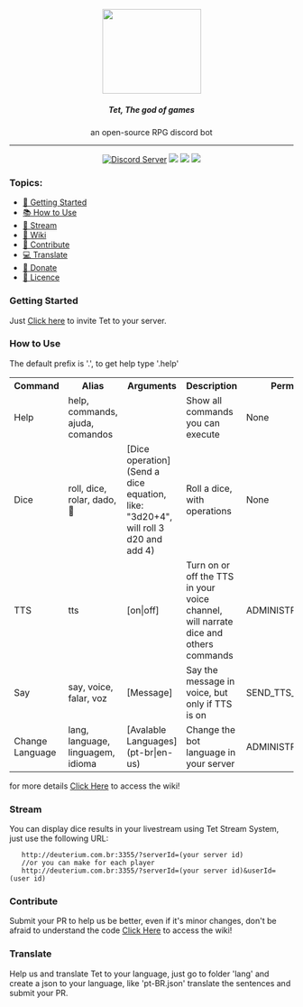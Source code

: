 <p align="center">
    <img src="https://pm1.narvii.com/6503/e769048624290353062e752de824513d938344bc_00.jpg" width="175px" height="150px">
    <h5 align="center"><b>Tet, The god of games</b></h5>
    <p align="center">an open-source RPG discord bot</p>
</p>

<hr>
<p align="center">
    <a alt="Discord Server">
        <a href="https://discord.gg/4GYN6bV"><img src="https://discordapp.com/api/guilds/330547455273992202/embed.png" alt="Discord Server" /></a>
    </a>
    <a>
        <img src="https://img.shields.io/twitch/status/gumpflash?color=%23c9459b">
    </a>
    <a>
        <img src="https://img.shields.io/github/package-json/dependency-version/GumpFlash/tutorial-discord-bot/discord.js?color=%23c9459b">
    </a>
    <a alt="contributors">
        <img src="https://img.shields.io/github/contributors/GumpFlash/Tet?color=%23c9459b&label=contributors" >
    </a>
</p>



### Topics:
<ul>
    <li><a href="#getting-started">📃 Getting Started</a></li>
    <li><a href="#how-to-use">📚 How to Use</a></li>
    <li><a href="#stream">🎥 Stream</a></li>
    <li><a href="https://github.com/GumpFlash/Tet/wiki">📖 Wiki</a></li>
    <li><a href="#contribute">👷 Contribute</a></li>
    <li><a href="#translate">💻 Translate</a></li>
    <li><a href="https://www.paypal.com/cgi-bin/webscr?cmd=_donations&business=gump.flash%40gmail.com&currency_code=BRL" target="_blank">💸 Donate</a></li>
    <li><a href="https://github.com/GumpFlash/Tet/blob/main/LICENSE" target="_blank">💼 Licence</a></li>
</ul>



### Getting Started
Just [Click here](https://discord.com/oauth2/authorize?client_id=751260506995818606&scope=bot&permissions=502426744) to invite Tet to your server.



### How to Use
The default prefix is '.', to get help type '.help'<br/>

<table>
    <tr>
        <th>Command</th>
        <th>Alias</th>
        <th>Arguments</th>
        <th>Description</th>
        <th>Permission</th>
    </tr>
    <tr>
        <td>Help</td>
        <td>help, commands, ajuda, comandos</td>
        <td></td>
        <td>Show all commands you can execute</td>
        <td>None</td>
    </tr>
    <tr>
        <td>Dice</td>
        <td>roll, dice, rolar, dado, 🎲</td>
        <td>[Dice operation](Send a dice equation, like: "3d20+4", will roll 3 d20 and add 4)</td>
        <td>Roll a dice, with operations</td>
        <td>None</td>
    </tr>
    <tr>
        <td>TTS</td>
        <td>tts</td>
        <td>[on|off]</td>
        <td>Turn on or off the TTS in your voice channel, will narrate dice and others commands</td>
        <td>ADMINISTRATOR</td>
    </tr>
    <tr>
        <td>Say</td>
        <td>say, voice, falar, voz</td>
        <td>[Message]</td>
        <td>Say the message in voice, but only if TTS is on</td>
        <td>SEND_TTS_MESSAGES</td>
    </tr>
    <tr>
        <td>Change Language</td>
        <td>lang, language, linguagem, idioma</td>
        <td>[Avalable Languages](pt-br|en-us)</td>
        <td>Change the bot language in your server</td>
        <td>ADMINISTRATOR</td>
    </tr>
</table>
for more details <a href="https://github.com/GumpFlash/Tet/wiki">Click Here</a> to access the wiki!



### Stream
You can display dice results in your livestream using Tet Stream System, just use the following URL:
```
   http://deuterium.com.br:3355/?serverId=(your server id)
   //or you can make for each player
   http://deuterium.com.br:3355/?serverId=(your server id)&userId=(user id)
```



### Contribute
Submit your PR to help us be better, even if it's minor changes, don't be afraid
to understand the code <a href="https://github.com/GumpFlash/Tet/wiki">Click Here</a> to access the wiki!



### Translate
Help us and translate Tet to your language, just go to folder 'lang' and create a json to your language, like 'pt-BR.json' translate the sentences and submit your PR.
